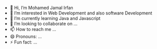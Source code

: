 - 👋 Hi, I’m Mohamed Jamal Irfan
- 👀 I’m interested in Web Development and also software Development
- 🌱 I’m currently learning Java and Javascript
- 💞️ I’m looking to collaborate on ...
- 📫 How to reach me ...
- 😄 Pronouns: ...
- ⚡ Fun fact: ...

<!---
IrfanS02/IrfanS02 is a ✨ special ✨ repository because its `README.md` (this file) appears on your GitHub profile.
You can click the Preview link to take a look at your changes.
--->
